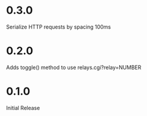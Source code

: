# 0.3.0
Serialize HTTP requests by spacing 100ms

# 0.2.0
Adds toggle() method to use relays.cgi?relay=NUMBER

# 0.1.0
Initial Release
